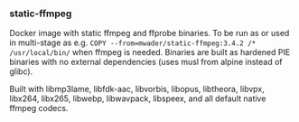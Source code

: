 ### static-ffmpeg

Docker image with static ffmpeg and ffprobe binaries. To be run as or used in
multi-stage as e.g. `COPY --from=mwader/static-ffmpeg:3.4.2 /* /usr/local/bin/`
when ffmpeg is needed. Binaries are built as hardened PIE binaries
with no external dependencies (uses musl from alpine instead of glibc).

Built with
libmp3lame,
libfdk-aac,
libvorbis,
libopus,
libtheora,
libvpx,
libx264,
libx265,
libwebp,
libwavpack,
libspeex,
and all default native ffmpeg codecs.

